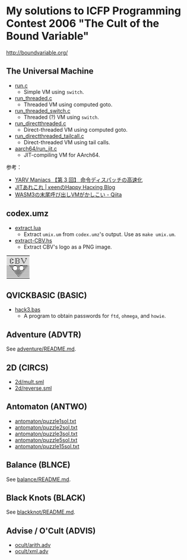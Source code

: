 # My solutions to ICFP Programming Contest 2006 "The Cult of the Bound Variable"

<http://boundvariable.org/>

## The Universal Machine

* [run.c](run.c)
    * Simple VM using `switch`.
* [run_threaded.c](run_threaded.c)
    * Threaded VM using computed goto.
* [run_threaded_switch.c](run_threaded_switch.c)
    * Threaded (?) VM using `switch`.
* [run_directthreaded.c](run_directthreaded.c)
    * Direct-threaded VM using computed goto.
* [run_directthreaded_tailcall.c](run_directthreaded_tailcall.c)
    * Direct-threaded VM using tail calls.
* [aarch64/run_jit.c](aarch64/run_jit.c)
    * JIT-compiling VM for AArch64.

参考：

* [YARV Maniacs 【第 3 回】 命令ディスパッチの高速化](https://magazine.rubyist.net/articles/0008/0008-YarvManiacs.html)
* [JITあれこれ | κeenのHappy Hacκing Blog](https://keens.github.io/blog/2018/12/01/jitarekore/)
* [WASM3の末尾呼び出しVMがかしこい - Qiita](https://qiita.com/okuoku/items/ed52f48ce871f429759e)

## codex.umz

* [extract.lua](extract.lua)
    * Extract `umix.um` from `codex.umz`'s output. Use as `make umix.um`.
* [extract-CBV.hs](extract-CBV.hs)
    * Extract CBV's logo as a PNG image.

![](CBV.png)

## QVICKBASIC (BASIC)

* [hack3.bas](hack3.bas)
    * A program to obtain passwords for `ftd`, `ohmega`, and `howie`.

## Adventure (ADVTR)

See [adventure/README.md](adventure/README.md).

## 2D (CIRCS)

* [2d/mult.sml](2d/mult.sml)
* [2d/reverse.sml](2d/reverse.sml)

## Antomaton (ANTWO)

* [antomaton/puzzle1sol.txt](antomaton/puzzle1sol.txt)
* [antomaton/puzzle2sol.txt](antomaton/puzzle2sol.txt)
* [antomaton/puzzle3sol.txt](antomaton/puzzle3sol.txt)
* [antomaton/puzzle5sol.txt](antomaton/puzzle5sol.txt)
* [antomaton/puzzle15sol.txt](antomaton/puzzle15sol.txt)

## Balance (BLNCE)

See [balance/README.md](balance/README.md).

## Black Knots (BLACK)

See [blackknot/README.md](blackknot/README.md).

## Advise / O'Cult (ADVIS)

* [ocult/arith.adv](ocult/arith.adv)
* [ocult/xml.adv](ocult/xml.adv)
